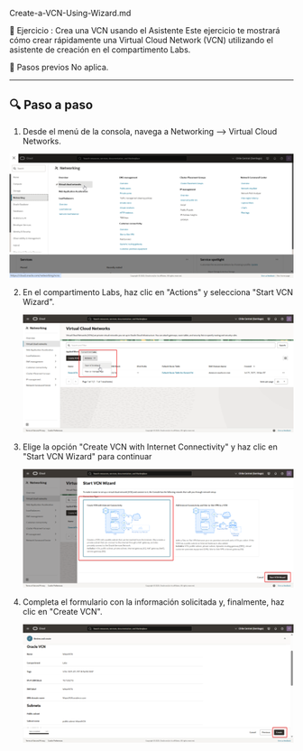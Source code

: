 Create-a-VCN-Using-Wizard.md

🧩 Ejercicio : Crea una VCN usando el Asistente
Este ejercicio te mostrará cómo crear rápidamente una Virtual Cloud Network (VCN) utilizando el asistente de creación en el compartimento Labs.

🔧 Pasos previos
No aplica.

---
## 🔍 Paso a paso

1.  Desde el menú de la consola, navega a Networking --> Virtual Cloud Networks.
	
   ![Paso 1](../screenshots/Create-a-VCN-Using-Wizard/01-Create-a-VCN-Using-Wizard.png)

2. En el compartimento Labs, haz clic en "Actions" y selecciona "Start VCN Wizard".

   ![Paso 2](../screenshots/Create-a-VCN-Using-Wizard/02-Create-a-VCN-Using-Wizard.png)

3. Elige la opción "Create VCN with Internet Connectivity" y haz clic en "Start VCN Wizard" para continuar

   ![Paso 3](../screenshots/Create-a-VCN-Using-Wizard/03-Create-a-VCN-Using-Wizard.png)
   
4. Completa el formulario con la información solicitada y, finalmente, haz clic en "Create VCN".
   
   ![Paso 4](../screenshots/Create-a-VCN-Using-Wizard/04-Create-a-VCN-Using-Wizard.png)
